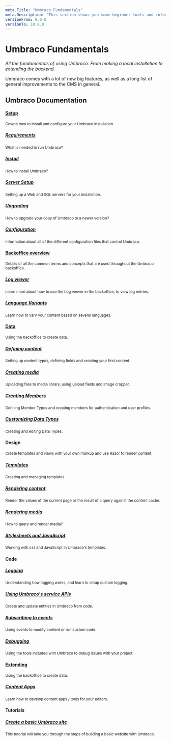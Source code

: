 ```yaml
---
meta.Title: "Umbraco Fundamentals"
meta.Description: "This section shows you some beginner tools and information to get your started with Umbraco. From making a local installation to extending the backoffice."
versionFrom: 9.0.0
versionTo: 10.0.0
---
```


# Umbraco Fundamentals

*All the fundamentals of using Umbraco. From making a local installation to extending the backend.*

Umbraco comes with a lot of new big features, as well as a long list of general improvements to the CMS in general.

## Umbraco Documentation

<div class="row implementation">
    <div class="col-sm-12"></div>
</div>
<div class="row">
    <div class="col-xs-3 point">
    </div>
    <div class="col-xs-3">
        <span class="dot big icon-Wrench">
            <span class="line v-line"></span>
            <span class="line h-line"></span>
        </span>
        <span class="dot small">
            <span class="line v-line"></span>
            <span class="line h-line"></span>
        </span>
        <span class="dot small">
            <span class="line v-line"></span>
            <span class="line h-line"></span>
        </span>
        <span class="dot small">
            <span class="line v-line"></span>
            <span class="line h-line"></span>
        </span>
    </div>
    <div class="col-xs-9">
        <div class="row explain">
            <div class="col-xs-12">
                <h4 class="text-right"><a href="Setup/">Setup</a></h4>
                <small>Covers how to install and configure your Umbraco installation.</small>
            </div>
            <div class="col-sm-6">
                <h5><a href="Setup/Requirements/">Requirements</a></h5>
                <small>What is needed to run Umbraco?</small>
            </div>
            <div class="col-sm-6">
                <h5><a href="Setup/Install/">Install</a></h5>
                <small>How to install Umbraco?</small>
            </div>
            <div class="col-sm-6">
                <h5><a href="Setup/Server-Setup/">Server Setup</a></h5>
                <small>Setting up a Web and SQL servers for your installation.</small>
            </div>
            <div class="col-sm-6">
                <h5><a href="Setup/Upgrading/">Upgrading</a></h5>
                <small>How to upgrade your copy of Umbraco to a newer version?</small>
            </div>
            <div class="col-sm-6">
                <h5><a href="../Reference/V9-Config/">Configuration</a></h5>
                <small>Information about all of the different configuration files that control Umbraco.</small>
            </div>
        </div>
    </div>
</div>

<div class="row">
    <div class="col-xs-3">
        <span class="dot big  icon-untitled">
            <span class="line v-line top"></span>
            <span class="line v-line"></span>
            <span class="line h-line"></span>
        </span>
        <span class="dot small">
            <span class="line v-line"></span>
            <span class="line h-line"></span>
        </span>
    </div>
    <div class="col-xs-9">
        <div class="row explain">
            <div class="col-xs-12">
                <h4 class="text-right"><a href="Backoffice/">Backoffice overview</a></h4>
                <small>Details of all the common terms and concepts that are used throughout the Umbraco backoffice.</small>
            </div>
            <div class="col-sm-6">
                <h5><a href="Backoffice/LogViewer">Log viewer</a></h5>
                <small>Learn more about how to use the Log viewer in the backoffice, to view log entries.</small>
            </div>
            <div class="col-sm-6">
                <h5><a href="Backoffice/Variants">Language Variants</a></h5>
                <small>Learn how to vary your content based on several languages.</small>
            </div>
        </div>
    </div>
</div>

<div class="row">
    <div class="col-xs-3">
        <span class="dot big  icon-untitled">
            <span class="line v-line top"></span>
            <span class="line v-line"></span>
            <span class="line h-line"></span>
        </span>
        <span class="dot small">
            <span class="line v-line"></span>
            <span class="line h-line"></span>
        </span>
        <span class="dot small">
            <span class="line v-line"></span>
            <span class="line h-line"></span>
        </span>
    </div>
    <div class="col-xs-9">
        <div class="row explain">
            <div class="col-xs-12">
                <h4 class="text-right"><a href="Data/">Data</a></h4>
                <small>Using the backoffice to create data.</small>
            </div>
            <div class="col-sm-6">
                <h5><a href="Data/Defining-content">Defining content</a></h5>
                <small>Setting up content types, defining fields and creating your first content.</small>
            </div>
            <div class="col-sm-6">
                <h5><a href="Data/Creating-Media/">Creating media</a></h5>
                <small>Uploading files to media library, using upload fields and image cropper.</small>
            </div>
            <div class="col-sm-6">
                <h5><a href="Data/Members/">Creating Members</a></h5>
                <small>Defining Member Types and creating members for authentication and user profiles.</small>
            </div>
            <div class="col-sm-6">
                <h5><a href="Data/Data-Types/">Customizing Data Types</a></h5>
                <small>Creating and editing Data Types.</small>
            </div>
        </div>
    </div>
</div>

<div class="row">
    <div class="col-xs-3">
        <span class="dot big icon-Palette">
            <span class="line v-line top"></span>
            <span class="line v-line"></span>
            <span class="line h-line"></span>
        </span>
        <span class="dot small">
            <span class="line v-line"></span>
            <span class="line h-line"></span>
        </span>
        <span class="dot small">
            <span class="line v-line"></span>
            <span class="line h-line"></span>
        </span>
    </div>
    <div class="col-xs-9">
        <div class="row explain">
            <div class="col-xs-12">
                <h4 class="text-right">Design</h4>
                <small>Create templates and views with your own markup and use Razor to render content.</small>
            </div>
            <div class="col-sm-6">
                <h5><a href="Design/Templates/">Templates</a></h5>
                <small>Creating and managing templates.</small>
            </div>
            <div class="col-sm-6">
                <h5><a href="Design/Rendering-Content">Rendering content</a></h5>
                <small>Render the values of the current page or the result of a query against the content cache.</small>
            </div>
            <div class="col-sm-6">
                <h5><a href="Design/Rendering-Media/">Rendering media</a></h5>
                <small>How to query and render media?</small>
            </div>
            <div class="col-sm-6">
                <h5><a href="Design/Stylesheets-JavaScript/">Stylesheets and JavaScript</a></h5>
                <small>Working with css and JavaScript in Umbraco's templates.</small>
            </div>
        </div>
    </div>
</div>

<div class="row">
    <div class="col-xs-3">
        <span class="dot big icon-Code">
            <span class="line v-line top"></span>
            <span class="line v-line"></span>
            <span class="line h-line"></span>
        </span>
        <span class="dot small">
            <span class="line v-line"></span>
            <span class="line h-line"></span>
        </span>
        <span class="dot small">
            <span class="line v-line"></span>
            <span class="line h-line"></span>
        </span>
    </div>
    <div class="col-xs-9">
        <div class="row explain">
            <div class="col-xs-12">
                <h4 class="text-right">Code</h4>
            </div>
            <div class="col-sm-6">
                <h5><a href="Code/Debugging/Logging">Logging</a></h5>
                <small>Understanding how logging works, and learn to setup custom logging.</small>
            </div>
            <div class="col-sm-6">
                <h5><a href="Code/Umbraco-Services/">Using Umbraco's service APIs</a></h5>
                <small>Create and update entities in Umbraco from code.</small>
            </div>
            <div class="col-sm-6">
                <h5><a href="Code/Subscribing-To-Notifications/">Subscribing to events</a></h5>
                <small>Using events to modify content or run custom code.</small>
            </div>
            <div class="col-sm-6">
                <h5><a href="Code/Debugging/">Debugging</a></h5>
                <small>Using the tools included with Umbraco to debug issues with your project.</small>
            </div>
        </div>
    </div>
</div>

<div class="row">
    <div class="col-xs-3">
        <span class="dot big  icon-untitled">
            <span class="line v-line top"></span>
            <span class="line v-line"></span>
            <span class="line h-line"></span>
        </span>
        <span class="dot small">
            <span class="line v-line"></span>
            <span class="line h-line"></span>
        </span>
    </div>
    <div class="col-xs-9">
        <div class="row explain">
            <div class="col-xs-12">
                <h4 class="text-right"><a href="../Extending/">Extending</a></h4>
                <small>Using the backoffice to create data.</small>
            </div>
            <div class="col-sm-6">
                <h5><a href="../Extending/Content-Apps/">Content Apps</a></h5>
                <small>Learn how to develop content apps / tools for your editors.</small>
            </div>
        </div>
    </div>
</div>

<div class="row">
    <div class="col-xs-3">
        <span class="dot big icon-Code">
            <span class="line v-line top"></span>
            <span class="line v-line"></span>
            <span class="line h-line"></span>
        </span>
        <span class="dot small">
        </span>
    </div>
    <div class="col-xs-9">
        <div class="row explain">
            <div class="col-xs-12">
                <h4 class="text-right">Tutorials</h4>
            </div>
            <div class="col-sm-6">
                <h5><a href="../Tutorials/Creating-Basic-Site">Create a basic Umbraco site</a></h5>
                <small>This tutorial will take you through the steps of building a basic website with Umbraco.</small>
            </div>
        </div>
    </div>
</div>
